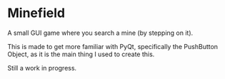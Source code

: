 # Minefield
 A small GUI game where you search a mine (by stepping on it).

 This is made to get more familiar with PyQt, 
 specifically the PushButton Object, 
 as it is the main thing I used to create this.

Still a work in progress.
